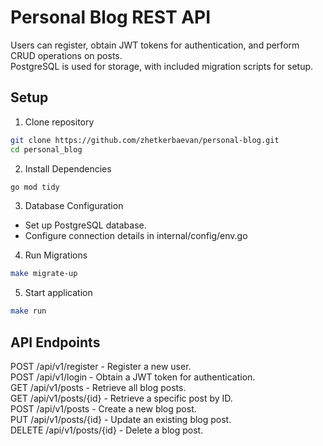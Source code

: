 # Personal Blog REST API
Users can register, obtain JWT tokens for authentication, and perform CRUD operations on posts.  
PostgreSQL is used for storage, with included migration scripts for setup.
## Setup
1. Clone repository
```sh
git clone https://github.com/zhetkerbaevan/personal-blog.git
cd personal_blog
```
2. Install Dependencies
 ```sh
go mod tidy
```
3. Database Configuration  
* Set up PostgreSQL database.  
* Configure connection details in internal/config/env.go  
4. Run Migrations
 ```sh
make migrate-up
```
5. Start application
 ```sh
make run
```
## API Endpoints
POST /api/v1/register - Register a new user.  
POST /api/v1/login - Obtain a JWT token for authentication.  
GET /api/v1/posts - Retrieve all blog posts.  
GET /api/v1/posts/{id} - Retrieve a specific post by ID.  
POST /api/v1/posts - Create a new blog post.  
PUT /api/v1/posts/{id} - Update an existing blog post.  
DELETE /api/v1/posts/{id} - Delete a blog post.  
   

